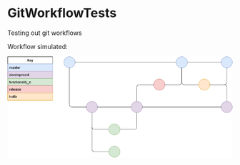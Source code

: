 # GitWorkflowTests
Testing out git workflows

Workflow simulated:

![diagram](https://github.com/AndyF5/GitWorkflowTests/blob/hotfix/blob/master/GitTestDiagram.png)